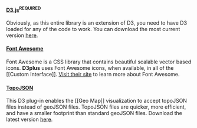 #### <a name="d3" href="#wiki-d3">D3.js</a><sup>**REQUIRED**</sup>

Obviously, as this entire library is an extension of D3, you need to have D3 loaded for any of the code to work. You can download the most current version [here](http://d3js.org/d3.v3.zip).

#### <a name="fontawesome" href="#wiki-fontawesome">Font Awesome</a>

Font Awesome is a CSS library that contains beautiful scalable vector based icons. **D3plus** uses Font Awesome icons, when available, in all of the [[Custom Interface]]. [Visit their site](http://fontawesome.io/) to learn more about Font Awesome.

#### <a name="topojson" href="#wiki-topojson">TopoJSON</a>

This D3 plug-in enables the [[Geo Map]] visualization to accept topoJSON files instead of geoJSON files. TopoJSON files are quicker, more efficient, and have a smaller footprint than standard geoJSON files. Download the latest version [here](https://github.com/mbostock/topojson/blob/master/topojson.js).
